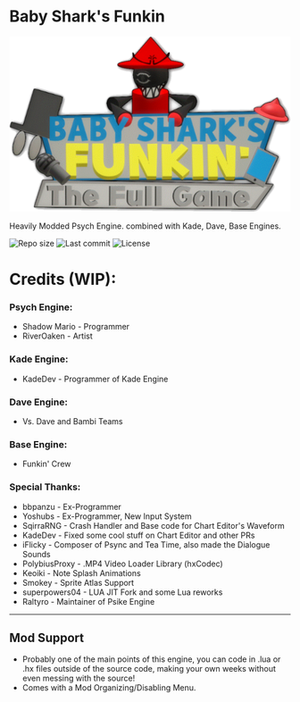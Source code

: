 # Baby Shark's Funkin
![Baby Shark's Funkin Logo](assets/preload/images/FinalLogo.png)

Heavily Modded Psych Engine. combined with Kade, Dave, Base Engines.

![Repo size](https://img.shields.io/github/repo-size/system32unknown/FNF-BabyShark)
![Last commit](https://img.shields.io/github/last-commit/system32unknown/FNF-BabyShark)
![License](https://img.shields.io/github/license/system32unknown/FNF-BabyShark)

# Credits (WIP):

### Psych Engine:
* Shadow Mario - Programmer
* RiverOaken - Artist

### Kade Engine:
* KadeDev - Programmer of Kade Engine

### Dave Engine:
* Vs. Dave and Bambi Teams

### Base Engine:
* Funkin' Crew

### Special Thanks:
* bbpanzu - Ex-Programmer
* Yoshubs - Ex-Programmer, New Input System
* SqirraRNG - Crash Handler and Base code for Chart Editor's Waveform
* KadeDev - Fixed some cool stuff on Chart Editor and other PRs
* iFlicky - Composer of Psync and Tea Time, also made the Dialogue Sounds
* PolybiusProxy - .MP4 Video Loader Library (hxCodec)
* Keoiki - Note Splash Animations
* Smokey - Sprite Atlas Support
* superpowers04 - LUA JIT Fork and some Lua reworks
* Raltyro - Maintainer of Psike Engine
_____________________________________

## Mod Support
* Probably one of the main points of this engine, you can code in .lua or .hx files outside of the source code, making your own weeks without even messing with the source!
* Comes with a Mod Organizing/Disabling Menu.